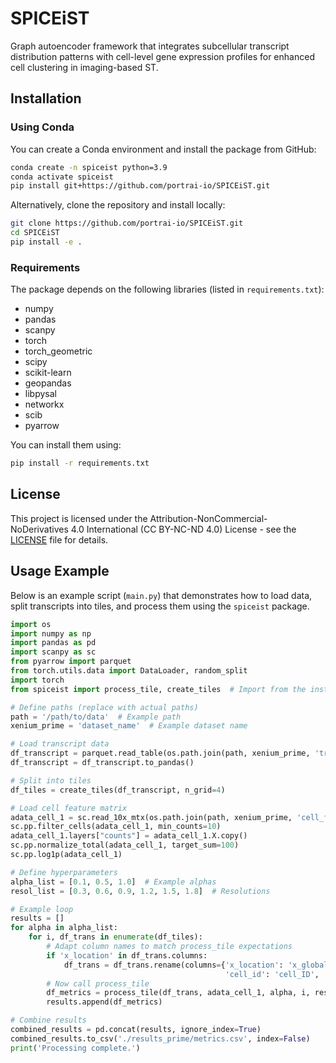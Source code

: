 # SPICEiST

Graph autoencoder framework that integrates subcellular transcript distribution patterns with cell-level gene expression profiles for enhanced cell clustering in imaging-based ST.

## Installation

### Using Conda

You can create a Conda environment and install the package from GitHub:

```bash
conda create -n spiceist python=3.9
conda activate spiceist
pip install git+https://github.com/portrai-io/SPICEiST.git
```

Alternatively, clone the repository and install locally:

```bash
git clone https://github.com/portrai-io/SPICEiST.git
cd SPICEiST
pip install -e .
```

### Requirements

The package depends on the following libraries (listed in `requirements.txt`):

- numpy
- pandas
- scanpy
- torch
- torch_geometric
- scipy
- scikit-learn
- geopandas
- libpysal
- networkx
- scib
- pyarrow

You can install them using:

```bash
pip install -r requirements.txt
```

## License

This project is licensed under the Attribution-NonCommercial-NoDerivatives 4.0 International (CC BY-NC-ND 4.0) License - see the [LICENSE](LICENSE.md) file for details.

## Usage Example

Below is an example script (`main.py`) that demonstrates how to load data, split transcripts into tiles, and process them using the `spiceist` package.

```python
import os
import numpy as np
import pandas as pd
import scanpy as sc
from pyarrow import parquet
from torch.utils.data import DataLoader, random_split
import torch
from spiceist import process_tile, create_tiles  # Import from the installed package

# Define paths (replace with actual paths)
path = '/path/to/data'  # Example path
xenium_prime = 'dataset_name'  # Example dataset name

# Load transcript data
df_transcript = parquet.read_table(os.path.join(path, xenium_prime, 'transcripts.parquet'))
df_transcript = df_transcript.to_pandas()

# Split into tiles
df_tiles = create_tiles(df_transcript, n_grid=4)

# Load cell feature matrix
adata_cell_1 = sc.read_10x_mtx(os.path.join(path, xenium_prime, 'cell_feature_matrix'))
sc.pp.filter_cells(adata_cell_1, min_counts=10)
adata_cell_1.layers["counts"] = adata_cell_1.X.copy()
sc.pp.normalize_total(adata_cell_1, target_sum=100)
sc.pp.log1p(adata_cell_1)

# Define hyperparameters
alpha_list = [0.1, 0.5, 1.0]  # Example alphas
resol_list = [0.3, 0.6, 0.9, 1.2, 1.5, 1.8]  # Resolutions

# Example loop
results = []
for alpha in alpha_list:
    for i, df_trans in enumerate(df_tiles):
        # Adapt column names to match process_tile expectations
        if 'x_location' in df_trans.columns:
            df_trans = df_trans.rename(columns={'x_location': 'x_global_px', 'y_location': 'y_global_px',
                                                'cell_id': 'cell_ID', 'feature_name': 'target'})
        # Now call process_tile
        df_metrics = process_tile(df_trans, adata_cell_1, alpha, i, resol_list, output_dir='./results_prime', mpp=1.0)
        results.append(df_metrics)

# Combine results
combined_results = pd.concat(results, ignore_index=True)
combined_results.to_csv('./results_prime/metrics.csv', index=False)
print('Processing complete.')
```
